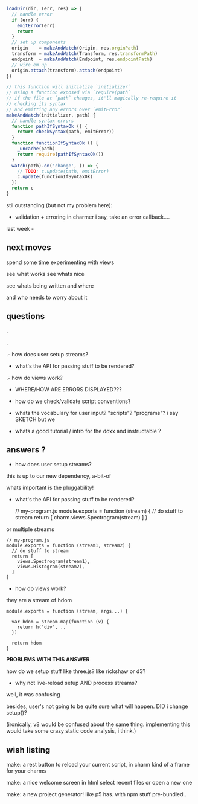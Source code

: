 
```javascript
loadDir(dir, (err, res) => {
  // handle error
  if (err) {
    emitError(err)
    return
  }
  // set up components
  origin    = makeAndWatch(Origin, res.orginPath)
  transform = makeAndWatch(Transform, res.transformPath)
  endpoint  = makeAndWatch(Endpoint, res.endpointPath) 
  // wire em up
  origin.attach(transform).attach(endpoint)
})

// this function will initialize `initializer`
// using a function exposed via `require(path`
// if the file at `path` changes, it'll magically re-require it
// checking its syntax
// and emitting any errors over `emitError`
makeAndWatch(initializer, path) {
  // handle syntax errors
  function pathIfSyntaxOk () {
    return checkSyntax(path, emitError))
  }
  function functionIfSyntaxOk () {
    _uncache(path)
    return require(pathIfSyntaxOk())
  }
  watch(path).on('change', () => {
    // TODO: c.update(path, emitError)
    c.update(functionIfSyntaxOk)
  })
  return c
}
```



stil outstanding (but not my problem here):
- validation + erroring in charmer
i say, take an error callback....










last week -

## next moves

spend some time experimenting with views

see what works see whats nice

see whats being written and where

and who needs to worry about it

## questions

.

.

.- how does user setup streams?

- what's the API for passing stuff to be rendered?

.- how do views work?

- WHERE/HOW ARE ERRORS DISPLAYED???

- how do we check/validate script conventions?

- whats the vocabulary for user input? "scripts"? "programs"? 
i say SKETCH but we

- whats a good tutorial / intro for the doxx and instructable ?


## answers ?

- how does user setup streams?

this is up to our new dependency, a-bit-of

whats important is the pluggability!

- what's the API for passing stuff to be rendered?

    // my-program.js
    module.exports = function (stream) {
      // do stuff to stream
      return [
        charm.views.Spectrogram(stream) 
      ]
    }

or multiple streams

    // my-program.js
    module.exports = function (stream1, stream2) {
      // do stuff to stream
      return [
        views.Spectrogram(stream1),
        views.Histogram(stream2),
      ]
    }

- how do views work?

they are a stream of hdom
    
    module.exports = function (stream, args...) {

      var hdom = stream.map(function (v) {
        return h('div', ..
      })

      return hdom
    }

**PROBLEMS WITH THIS ANSWER**

how do we setup stuff like three.js? like rickshaw or d3?

- why not live-reload setup AND process streams?

well, it was confusing

besides, user's not going to be quite sure what will happen. DID i change setup()?

(ironically, v8 would be confused about the same thing. implementing this would take some crazy static code analysis, i think.)

## wish listing

make: a rest button to reload your current script, in charm
      kind of a frame for your charms

make: a nice welcome screen in html
      select recent files
      or open a new one

make: a new project generator!
      like p5 has.
      with npm stuff pre-bundled..

